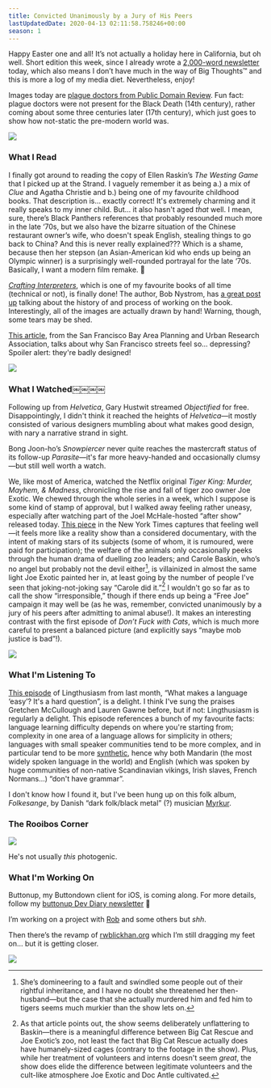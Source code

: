 ```yaml
---
title: Convicted Unanimously by a Jury of His Peers
lastUpdatedDate: 2020-04-13 02:11:58.758246+00:00
season: 1
---
```


Happy Easter one and all! It’s not actually a holiday here in California, but oh well. Short edition this week, since I already wrote a [2,000-word newsletter](https://buttondown.email/buttonup/archive/e6a0531b-6708-49cc-8d5f-44a1ecb5d4cb) today, which also means I don’t have much in the way of Big Thoughts™️ and this is more a log of my media diet. Nevertheless, enjoy!

Images today are [plague doctors from Public Domain Review](https://publicdomainreview.org/collection/plague-doctor-costumes/). Fun fact: plague doctors were not present for the Black Death (14th century), rather coming about some three centuries later (17th century), which just goes to show how not-static the pre-modern world was.

 ![](https://buttondown-attachments.s3.us-west-2.amazonaws.com/images/6ac6be46-cdc4-428f-9d48-530e2159fd10.png)

### What I Read

I finally got around to reading the copy of Ellen Raskin’s *The Westing Game* that I picked up at the Strand. I vaguely remember it as being a.) a mix of *Clue* and Agatha Christie and b.) being one of my favourite childhood books. That description is... exactly correct! It's extremely charming and it really speaks to my inner child. But... it also hasn't aged _that_ well. I mean, sure, there’s Black Panthers references that probably resounded much more in the late ‘70s, but we also have the bizarre situation of the Chinese restaurant owner’s wife, who doesn't speak English, stealing things to go back to China? And this is never really explained??? Which is a shame, because then her stepson (an Asian-American kid who ends up being an Olympic winner) is a surprisingly well-rounded portrayal for the late ‘70s. Basically, I want a modern film remake. 🤔

[*Crafting Interpreters*](https://www.craftinginterpreters.com/), which is one of my favourite books of all time (technical or not), is finally done! The author, Bob Nystrom, has [a great post up](http://journal.stuffwithstuff.com/2020/04/05/crafting-crafting-interpreters/) talking about the history of and process of working on the book. Interestingly, all of the images are actually drawn by hand! Warning, though, some tears may be shed.

[This article](https://www.spur.org/publications/urbanist-article/2008-06-01/eye-street), from the San Francisco Bay Area Planning and Urban Research Association, talks about why San Francisco streets feel so... depressing? Spoiler alert: they're badly designed!

 ![](https://buttondown-attachments.s3.us-west-2.amazonaws.com/images/7166114d-16b8-4a5f-8e20-b7218bb44a7b.png) 

### What I Watched￼￼￼￼

Following up from *Helvetica*, Gary Hustwit streamed *Objectified* for free. Disappointingly, I didn't think it reached the heights of *Helvetica*—it mostly consisted of various designers mumbling about what makes good design, with nary a narrative strand in sight. 

Bong Joon-ho’s *Snowpiercer* never quite reaches the mastercraft status of its follow-up *Parasite*—it's far more heavy-handed and occasionally clumsy—but still well worth a watch.

We, like most of America, watched the Netflix original *Tiger King: Murder, Mayhem, & Madness*, chronicling the rise and fall of tiger zoo owner Joe Exotic. We chewed through the whole series in a week, which I suppose is some kind of stamp of approval, but I walked away feeling rather uneasy, especially after watching part of the Joel McHale-hosted “after show” released today. [This piece](https://www.nytimes.com/2020/04/09/science/tiger-king-joe-exotic-conservation.html) in the New York Times captures that feeling well—it feels more like a reality show than a considered documentary, with the intent of making stars of its subjects (some of whom, it is rumoured, were paid for participation); the welfare of the animals only occasionally peeks through the human drama of duelling zoo leaders; and Carole Baskin, who’s no angel but probably not the devil either[^1], is villainized in almost the same light Joe Exotic painted her in, at least going by the number of people I've seen that joking-not-joking say “Carole did it.”[^2] I wouldn't go so far as to call the show “irresponsible,” though if there ends up being a “Free Joe” campaign it may well be (as he was, remember, convicted unanimously by a jury of his peers after admitting to animal abuse!). It makes an interesting contrast with the first episode of *Don’t Fuck with Cats*, which is much more careful to present a balanced picture (and explicitly says “maybe mob justice is bad”!).

 ![](https://buttondown-attachments.s3.us-west-2.amazonaws.com/images/7a1ec5df-fefb-4b43-92d7-92f75ab60fe1.jpg) 

### What I'm Listening To

[This episode](https://lingthusiasm.com/post/613058137097912320/lingthusiasm-episode-42-what-makes-a-language) of Lingthusiasm from last month, “What makes a language ‘easy’? It's a hard question”, is a delight. I think I've sung the praises Gretchen McCullough and Lauren Gawne before, but if not: Lingthusiasm is regularly a delight. This episode references a bunch of my favourite facts: language learning difficulty depends on where you're starting from; complexity in one area of a language allows for simplicity in others; languages with small speaker communities tend to be more complex, and in particular tend to be more [synthetic](https://en.wikipedia.org/wiki/Synthetic_language), hence why both Mandarin (the most widely spoken language in the world) and English (which was spoken by huge communities of non-native Scandinavian vikings, Irish slaves, French Normans...) “don't have grammar”.

I don't know how I found it, but I've been hung up on this folk album, *Folkesange*, by Danish “dark folk/black metal” (?) musician [Myrkur](https://en.wikipedia.org/wiki/Myrkur).

### The Rooibos Corner

 ![](https://buttondown-attachments.s3.us-west-2.amazonaws.com/images/78c391b2-0dde-4306-b86b-3f605ede27fa.png) 
 
 He's not usually _this_ photogenic.

### What I'm Working On

Buttonup, my Buttondown client for iOS, is coming along. For more details, follow my [buttonup Dev Diary newsletter](https://buttondown.email/buttonup) 🙂

I’m working on a project with [Rob](https://buttondown.email/bobheadxi) and some others but _shh_.

Then there’s the revamp of [rwblickhan.org](https://rwblickhan.org) which I’m still dragging my feet on… but it is getting closer.

 ![](https://buttondown-attachments.s3.us-west-2.amazonaws.com/images/9437b281-2518-4a40-a2af-98a15cf1bdb9.jpg) 

[^1]:	She’s domineering to a fault and swindled some people out of their rightful inheritance, and I have no doubt she threatened her then-husband—but the case that she actually murdered him and fed him to tigers seems much murkier than the show lets on.

[^2]:	As that article points out, the show seems deliberately unflattering to Baskin—there is a meaningful difference between Big Cat Rescue and Joe Exotic’s zoo, not least the fact that Big Cat Rescue actually does have humanely-sized cages (contrary to the footage in the show). Plus, while her treatment of volunteers and interns doesn't seem _great_, the show does elide the difference between legitimate volunteers and the cult-like atmosphere Joe Exotic and Doc Antle cultivated.